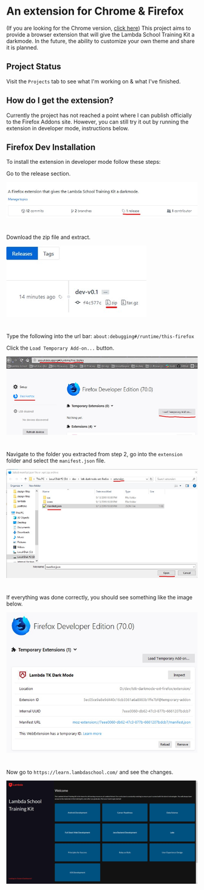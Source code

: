 # An extension for Chrome & Firefox
(If you are looking for the Chrome version, [click here](https://github.com/TinySquid/lstk-darkmode-ext-chrome))
This project aims to provide a browser extension that will give the Lambda School Training Kit a darkmode. In the future, the ability to customize your own theme and share it is planned.

## Project Status
Visit the `Projects` tab to see what I'm working on & what I've finished.

## How do I get the extension?
Currently the project has not reached a point where I can publish officially to the Firefox Addons site. However, you can still try it out by running the extension in developer mode, instructions below.

## Firefox Dev Installation
To install the extension in developer mode follow these steps:

Go to the release section.

![Installation Step 1][dev-install-p1]
#
Download the zip file and extract.

![Installation Step 2][dev-install-p2]
#
Type the following into the url bar: `about:debugging#/runtime/this-firefox`

Click the `Load Temporary Add-on...` button.

![Installation Step 3][dev-install-p3]
#
Navigate to the folder you extracted from step 2, go into the `extension` folder and select the `manifest.json` file.

![Installation Step 4][dev-install-p4]
#
If everything was done correctly, you should see something like the image below.

![Installation Step 5][dev-install-p5]
#
Now go to `https://learn.lambdaschool.com/` and see the changes.

![Installation Step 6][dev-install-p6]


[dev-install-p1]: /docs/dev-install-guide/Dev-Part-1.jpg
[dev-install-p2]: /docs/dev-install-guide/Dev-Part-2.jpg
[dev-install-p3]: /docs/dev-install-guide/Dev-Part-3.jpg
[dev-install-p4]: /docs/dev-install-guide/Dev-Part-4.jpg
[dev-install-p5]: /docs/dev-install-guide/Dev-Part-5.jpg
[dev-install-p6]: /docs/dev-install-guide/Dev-Part-6.jpg